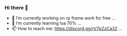 ### Hi there 👋


- 🔭 I’m currently working on rp frame work for free ...
- 🌱 I’m currently learning lua 70% ...
- 📫 How to reach me: https://discord.gg/rV7pZzCa32 ...


